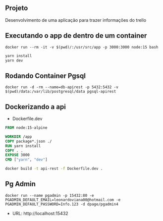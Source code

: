 ## Projeto
Desenvolvimento de uma aplicação para trazer informações do trello

## Executando o app de dentro de um container
`docker run --rm -it -v $(pwd)/:/usr/src/app -p 3000:3000 node:15 bash`

``` bash
yarn install
yarn dev
```

## Rodando Container Pgsql
`docker run -d -rm --name=db-apirest -p 5432:5432 -v $(pwd)/data:/var/lib/postgresql/data pgsql-apirest`

## Dockerizando a api

- Dockerfile.dev
```Dockerfile
FROM node:15-alpine

WORKDIR /app
COPY package*.json ./
RUN yarn install
COPY . .
EXPOSE 3000
CMD ["yarn", "dev"]
```

```bash
docker build -t api-rest -f Dockerfile.dev .
```

## Pg Admin
`docker run --name pgadmin -p 15432:80 -e PGADMIN_DEFAULT_EMAIL=leonardoviana00@hotmail.com -e PGADMIN_DEFAULT_PASSWORD=Info.123 -d dpage/pgadmin4`

- URL: http://localhost:15432
